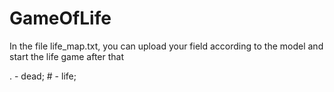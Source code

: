 # GameOfLife

In the file life_map.txt, you can upload your field according to the model and start the life game after that

. - dead;  # - life;    
